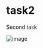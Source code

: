 # task2

Second task

![image](https://github.com/mha66/flutter-training-task2/assets/123664862/6f9f512d-c9ae-4f5d-b0de-f604f8ed1f0f)
